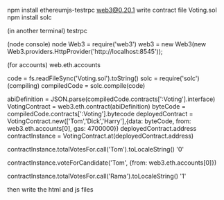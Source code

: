 npm install ethereumjs-testrpc web3@0.20.1
write contract file Voting.sol
npm install solc

(in another terminal)
testrpc

(node console)
node
Web3 = require('web3')
web3 = new Web3(new Web3.providers.HttpProvider('http://localhost:8545'));

(for accounts)
web.eth.accounts

code = fs.readFileSync('Voting.sol').toString()
solc = require('solc')
(compiling)
compiledCode = solc.compile(code)


abiDefinition = JSON.parse(compiledCode.contracts[':Voting'].interface)
VotingContract = web3.eth.contract(abiDefinition)
byteCode = compiledCode.contracts[':Voting'].bytecode
deployedContract = VotingContract.new(['Tom','Dick','Harry'],{data: byteCode, from: web3.eth.accounts[0], gas: 4700000})
deployedContract.address
contractInstance = VotingContract.at(deployedContract.address)


contractInstance.totalVotesFor.call('Tom').toLocaleString()
'0'

contractInstance.voteForCandidate('Tom', {from: web3.eth.accounts[0]})

contractInstance.totalVotesFor.call('Rama').toLocaleString()
'1'

then write the html and js files